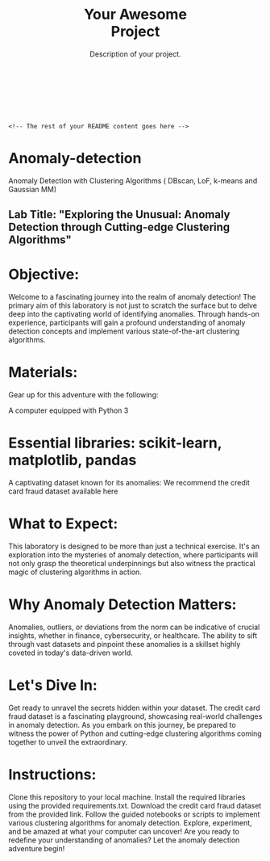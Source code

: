 
<!DOCTYPE html>
<html lang="en">

<head>
    <meta charset="UTF-8">
    <meta name="viewport" content="width=device-width, initial-scale=1.0">
    <title>Your Awesome Project</title>
</head>

<body>
    <!-- Add a cool background to your README -->
    <div style="background-image: url('https://editor.analyticsvidhya.com/uploads/51995anomaly2.png'); background-size: cover; padding: 100px;">
        <h1 align="center">Your Awesome Project</h1>
        <p align="center">Description of your project.</p>
    </div>

    <!-- The rest of your README content goes here -->
</body>

</html>


# Anomaly-detection

Anomaly Detection with Clustering Algorithms ( DBscan, LoF, k-means and Gaussian MM)

## Lab Title: "Exploring the Unusual: Anomaly Detection through Cutting-edge Clustering Algorithms"

# Objective:
Welcome to a fascinating journey into the realm of anomaly detection! The primary aim of this laboratory is not just to scratch the surface but to delve deep into the captivating world of identifying anomalies. Through hands-on experience, participants will gain a profound understanding of anomaly detection concepts and implement various state-of-the-art clustering algorithms.

# Materials:
Gear up for this adventure with the following:

A computer equipped with Python 3
# Essential libraries: scikit-learn, matplotlib, pandas
A captivating dataset known for its anomalies: We recommend the credit card fraud dataset available here
# What to Expect:
This laboratory is designed to be more than just a technical exercise. It's an exploration into the mysteries of anomaly detection, where participants will not only grasp the theoretical underpinnings but also witness the practical magic of clustering algorithms in action.

# Why Anomaly Detection Matters:
Anomalies, outliers, or deviations from the norm can be indicative of crucial insights, whether in finance, cybersecurity, or healthcare. The ability to sift through vast datasets and pinpoint these anomalies is a skillset highly coveted in today's data-driven world.

# Let's Dive In:
Get ready to unravel the secrets hidden within your dataset. The credit card fraud dataset is a fascinating playground, showcasing real-world challenges in anomaly detection. As you embark on this journey, be prepared to witness the power of Python and cutting-edge clustering algorithms coming together to unveil the extraordinary.

# Instructions:
Clone this repository to your local machine.
Install the required libraries using the provided requirements.txt.
Download the credit card fraud dataset from the provided link.
Follow the guided notebooks or scripts to implement various clustering algorithms for anomaly detection.
Explore, experiment, and be amazed at what your computer can uncover!
Are you ready to redefine your understanding of anomalies? Let the anomaly detection adventure begin!
